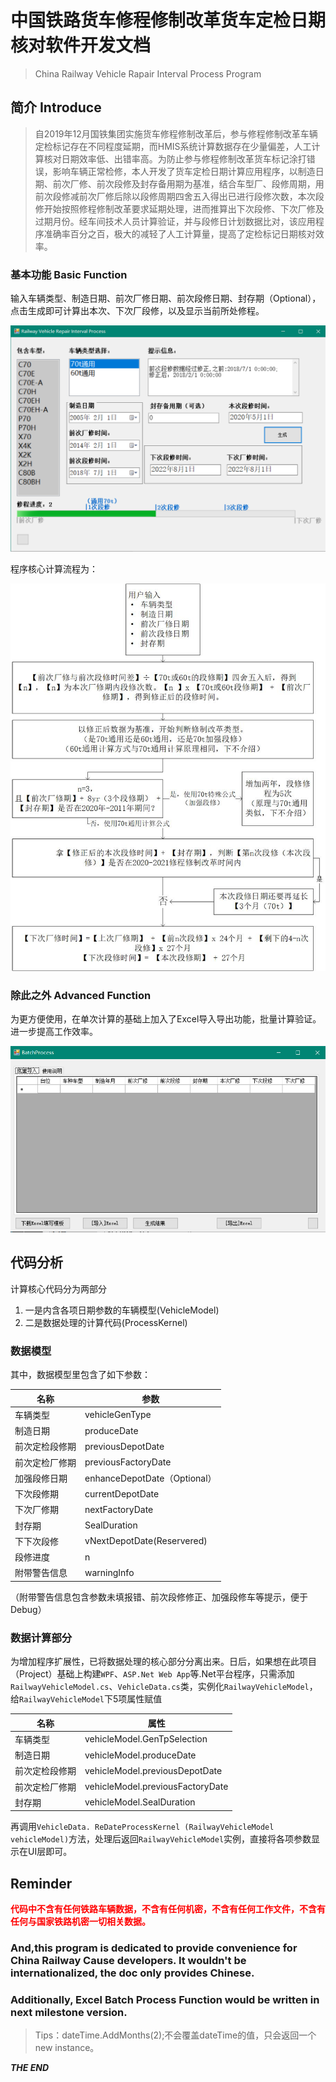 # 中国铁路货车修程修制改革货车定检日期核对软件开发文档

> China Railway Vehicle Rapair Interval Process Program

## 简介 Introduce 

> 自2019年12月国铁集团实施货车修程修制改革后，参与修程修制改革车辆定检标记存在不同程度延期，而HMIS系统计算数据存在少量偏差，人工计算核对日期效率低、出错率高。为防止参与修程修制改革货车标记涂打错误，影响车辆正常检修，本人开发了货车定检日期计算应用程序，以制造日期、前次厂修、前次段修及封存备用期为基准，结合车型厂、段修周期，用前次段修减前次厂修后除以段修周期四舍五入得出已进行段修次数，本次段修开始按照修程修制改革要求延期处理，进而推算出下次段修、下次厂修及过期月份。经车间技术人员计算验证，并与段修日计划数据比对，该应用程序准确率百分之百，极大的减轻了人工计算量，提高了定检标记日期核对效率。

### 基本功能 Basic Function

输入车辆类型、制造日期、前次厂修日期、前次段修日期、封存期（Optional），点击生成即可计算出本次、下次厂段修，以及显示当前所处修程。

![](2.png)

程序核心计算流程为：

![](flow.jpg)

### 除此之外 Advanced Function

为更方便使用，在单次计算的基础上加入了Excel导入导出功能，批量计算验证。进一步提高工作效率。

![](3.png)

## 代码分析
计算核心代码分为两部分

1. 一是内含各项日期参数的车辆模型(VehicleModel)
2. 二是数据处理的计算代码(ProcessKernel)

### 数据模型

其中，数据模型里包含了如下参数：

名称|参数
-|-
车辆类型 | vehicleGenType
制造日期 | produceDate
前次定检段修期 | previousDepotDate
前次定检厂修期 | previousFactoryDate
加强段修日期 | enhanceDepotDate（Optional）
下次段修期 | currentDepotDate
下次厂修期 | nextFactoryDate
封存期 | SealDuration
下下次段修 | vNextDepotDate(Reservered)
段修进度 | n
附带警告信息 | warningInfo

（附带警告信息包含参数未填报错、前次段修修正、加强段修车等提示，便于Debug）

### 数据计算部分

为增加程序扩展性，已将数据处理的核心部分分离出来。日后，如果想在此项目（Project）基础上构建```WPF```、```ASP.Net Web App```等.Net平台程序，只需添加```RailwayVehicleModel.cs```、```VehicleData.cs```类，实例化```RailwayVehicleModel```，给```RailwayVehicleModel```下5项属性赋值

名称 | 属性
-|-
车辆类型 | vehicleModel.GenTpSelection
制造日期 | vehicleModel.produceDate
前次定检段修期 | vehicleModel.previousDepotDate
前次定检厂修期 | vehicleModel.previousFactoryDate
封存期 | vehicleModel.SealDuration

再调用```VehicleData. ReDateProcessKernel (RailwayVehicleModel vehicleModel)```方法，处理后返回```RailwayVehicleModel```实例，直接将各项参数显示在UI层即可。

## Reminder
**<font color=red>代码中不含有任何铁路车辆数据，不含有任何机密，不含有任何工作文件，不含有任何与国家铁路机密一切相关数据。</font>**

### And,this program is dedicated to provide convenience for China Railway Cause developers. It wouldn't be internationalized, the doc only provides Chinese.
### Additionally, Excel Batch Process Function would be written in next milestone version.


> Tips：dateTime.AddMonths(2);不会覆盖dateTime的值，只会返回一个new instance。

***THE END***
